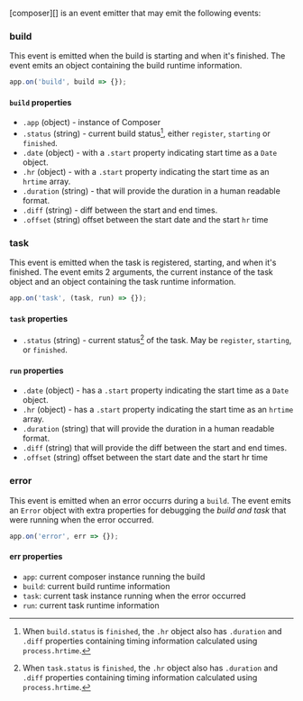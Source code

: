 [composer][] is an event emitter that may emit the following events:

### build

This event is emitted when the build is starting and when it's finished. The event emits an object containing the build runtime information.

```js
app.on('build', build => {});
```

#### `build` properties

* `.app` (object) - instance of Composer
* `.status` (string) - current build status[^1], either `register`, `starting` or `finished`.
* `.date` (object) - with a `.start` property indicating start time as a `Date` object.
* `.hr` (object) - with a `.start` property indicating the start time as an `hrtime` array.
* `.duration` (string) - that will provide the duration in a human readable format.
* `.diff` (string) - diff between the start and end times.
* `.offset` (string) offset between the start date and the start `hr` time

[^1]: When `build.status` is `finished`, the `.hr` object also has `.duration` and `.diff` properties containing timing information calculated using `process.hrtime`.

### task

This event is emitted when the task is registered, starting, and when it's finished. The event emits 2 arguments, the current instance of the task object and an object containing the task runtime information.

```js
app.on('task', (task, run) => {});
```

#### `task` properties

* `.status` (string) - current status[^2] of the task. May be `register`, `starting`, or `finished`.

#### `run` properties

* `.date` (object) - has a `.start` property indicating the start time as a `Date` object.
* `.hr` (object) - has a `.start` property indicating the start time as an `hrtime` array.
* `.duration` (string) that will provide the duration in a human readable format.
* `.diff` (string) that will provide the diff between the start and end times.
* `.offset` (string) offset between the start date and the start hr time

[^2]: When `task.status` is `finished`, the `.hr` object also has `.duration` and `.diff` properties containing timing information calculated using `process.hrtime`.


### error

This event is emitted when an error occurrs during a `build`. The event emits an `Error` object with extra properties for debugging the _build and task_ that were running when the error occurred.

```js
app.on('error', err => {});
```

#### err properties

* `app`: current composer instance running the build
* `build`: current build runtime information
* `task`: current task instance running when the error occurred
* `run`: current task runtime information
